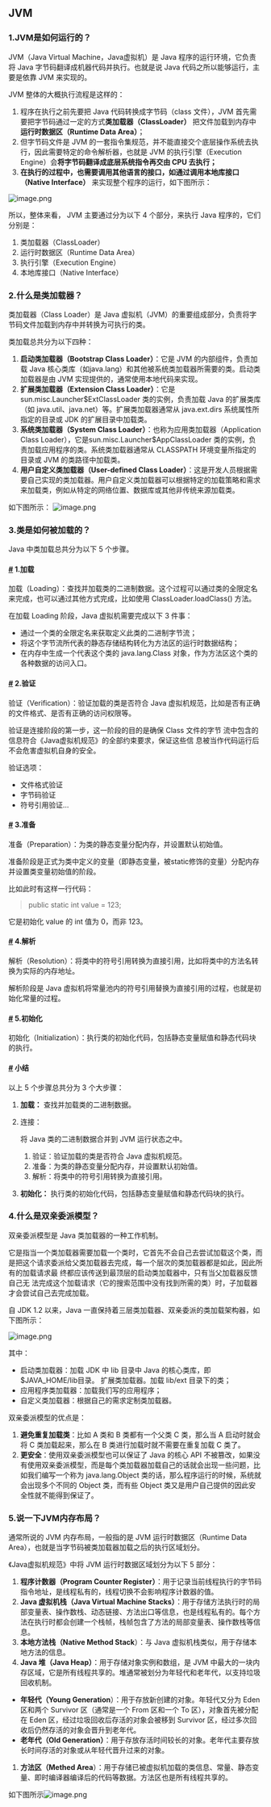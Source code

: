 ##                                                                              JVM

### 1.JVM是如何运行的？

JVM（Java Virtual Machine，Java虚拟机）是 Java 程序的运行环境，它负责将 Java 字节码翻译成机器代码并执行。也就是说 Java 代码之所以能够运行，主要是依靠 JVM 来实现的。

JVM 整体的大概执行流程是这样的：

1. 程序在执行之前先要把 Java 代码转换成字节码（class 文件），JVM 首先需要把字节码通过一定的方式**类加载器（ClassLoader）** 把文件加载到内存中**运行时数据区（Runtime Data Area）**；
2. 但字节码文件是 JVM 的一套指令集规范，并不能直接交个底层操作系统去执行，因此需要特定的命令解析器，也就是 JVM 的执行引擎（Execution Engine）会**将字节码翻译成底层系统指令再交由 CPU 去执行；**
3. **在执行的过程中，也需要调用其他语言的接口，如通过调用本地库接口（Native Interface）** 来实现整个程序的运行，如下图所示：

![image.png](https://javacn.site/image/1673751702610-28d9b08a-0b77-4119-aa72-f616f492288c.png)

所以，整体来看， JVM 主要通过分为以下 4 个部分，来执行 Java 程序的，它们分别是：

1. 类加载器（ClassLoader）
2. 运行时数据区（Runtime Data Area）
3. 执行引擎（Execution Engine）
4. 本地库接口（Native Interface）

### 2.什么是类加载器？

类加载器（Class Loader）是 Java 虚拟机（JVM）的重要组成部分，负责将字节码文件加载到内存中并转换为可执行的类。

类加载总共分为以下四种：

1. **启动类加载器（Bootstrap Class Loader）**：它是 JVM 的内部组件，负责加载 Java 核心类库（如java.lang）和其他被系统类加载器所需要的类。启动类加载器是由 JVM 实现提供的，通常使用本地代码来实现。
2. **扩展类加载器（Extension Class Loader）**：它是 sun.misc.Launcher$ExtClassLoader 类的实例，负责加载 Java 的扩展类库（如 java.util、java.net）等。扩展类加载器通常从 java.ext.dirs 系统属性所指定的目录或 JDK 的扩展目录中加载类。
3. **系统类加载器（System Class Loader）**：也称为应用类加载器（Application Class Loader），它是sun.misc.Launcher$AppClassLoader 类的实例，负责加载应用程序的类。系统类加载器通常从 CLASSPATH 环境变量所指定的目录或 JVM 的类路径中加载类。
4. **用户自定义类加载器（User-defined Class Loader）**：这是开发人员根据需要自己实现的类加载器。用户自定义类加载器可以根据特定的加载策略和需求来加载类，例如从特定的网络位置、数据库或其他非传统来源加载类。

如下图所示： ![image.png](https://javacn.site/image/1684135672079-af9234ff-ab54-4f89-b48e-a4fab4348576.png)

### 3.类是如何被加载的？

Java 中类加载总共分为以下 5 个步骤。

#### [#](#_1-加载) 1.加载

加载（Loading）：查找并加载类的二进制数据。这个过程可以通过类的全限定名来完成，也可以通过其他方式完成，比如使用 ClassLoader.loadClass() 方法。

在加载 Loading 阶段，Java 虚拟机需要完成以下 3 件事：

- 通过一个类的全限定名来获取定义此类的二进制字节流；
- 将这个字节流所代表的静态存储结构转化为方法区的运行时数据结构；
- 在内存中生成一个代表这个类的 java.lang.Class 对象，作为方法区这个类的各种数据的访问入口。

#### [#](#_2-验证) 2.验证

验证（Verification）：验证加载的类是否符合 Java 虚拟机规范，比如是否有正确的文件格式、是否有正确的访问权限等。

验证是连接阶段的第一步，这一阶段的目的是确保 Class 文件的字节 流中包含的信息符合《Java虚拟机规范》的全部约束要求，保证这些信 息被当作代码运行后不会危害虚拟机自身的安全。

验证选项：

- 文件格式验证
- 字节码验证
- 符号引用验证...

#### [#](#_3-准备) 3.准备

准备（Preparation）：为类的静态变量分配内存，并设置默认初始值。

准备阶段是正式为类中定义的变量（即静态变量，被static修饰的变量）分配内存并设置类变量初始值的阶段。

比如此时有这样一行代码：

> public static int value = 123;

它是初始化 value 的 int 值为 0，而非 123。

#### [#](#_4-解析) 4.解析

解析（Resolution）：将类中的符号引用转换为直接引用，比如将类中的方法名转换为实际的内存地址。

解析阶段是 Java 虚拟机将常量池内的符号引用替换为直接引用的过程，也就是初始化常量的过程。

#### [#](#_5-初始化) 5.初始化

初始化（Initialization）：执行类的初始化代码，包括静态变量赋值和静态代码块的执行。

#### [#](#小结) 小结

以上 5 个步骤总共分为 3 个大步骤：

1. **加载：** 查找并加载类的二进制数据。

2. 连接：

    将 Java 类的二进制数据合并到 JVM 运行状态之中。 

   1. 验证：验证加载的类是否符合 Java 虚拟机规范。
   2. 准备：为类的静态变量分配内存，并设置默认初始值。
   3. 解析：将类中的符号引用转换为直接引用。

3. **初始化：** 执行类的初始化代码，包括静态变量赋值和静态代码块的执行。

### 4.什么是双亲委派模型？

双亲委派模型是 Java 类加载器的一种工作机制。

它是指当一个类加载器需要加载一个类时，它首先不会自己去尝试加载这个类，而是把这个请求委派给父类加载器去完成，每一个层次的类加载器都是如此，因此所有的加载请求最 终都应该传送到最顶层的启动类加载器中，只有当父加载器反馈自己无 法完成这个加载请求（它的搜索范围中没有找到所需的类）时，子加载器才会尝试自己去完成加载。

自 JDK 1.2 以来，Java 一直保持着三层类加载器、双亲委派的类加载架构器，如下图所示：

![image.png](https://javacn.site/image/1684138730926-305d311d-f3fa-42d3-94fa-0165570b5df9.png)

其中：

- 启动类加载器：加载 JDK 中 lib 目录中 Java 的核心类库，即$JAVA_HOME/lib目录。 扩展类加载器。加载 lib/ext 目录下的类；
- 应用程序类加载器：加载我们写的应用程序；
- 自定义类加载器：根据自己的需求定制类加载器。

双亲委派模型的优点是：

1. **避免重复加载类**：比如 A 类和 B 类都有一个父类 C 类，那么当 A 启动时就会将 C 类加载起来，那么在 B 类进行加载时就不需要在重复加载 C 类了。
2. **更安全**：使用双亲委派模型也可以保证了 Java 的核心 API 不被篡改，如果没有使用双亲委派模型，而是每个类加载器加载自己的话就会出现一些问题，比如我们编写一个称为 java.lang.Object 类的话，那么程序运行的时候，系统就会出现多个不同的 Object 类，而有些 Object 类又是用户自己提供的因此安全性就不能得到保证了。

### 5.说一下JVM内存布局？

通常所说的 JVM 内存布局，一般指的是 JVM 运行时数据区（Runtime Data Area），也就是当字节码被类加载器加载之后的执行区域划分。

《Java虚拟机规范》中将 JVM 运行时数据区域划分为以下 5 部分：

1. **程序计数器（Program Counter Register）**：用于记录当前线程执行的字节码指令地址，是线程私有的，线程切换不会影响程序计数器的值。
2. **Java 虚拟机栈（Java Virtual Machine Stacks）**：用于存储方法执行时的局部变量表、操作数栈、动态链接、方法出口等信息，也是线程私有的。每个方法在执行时都会创建一个栈帧，栈帧包含了方法的局部变量表、操作数栈等信息。
3. **本地方法栈（Native Method Stack**）：与 Java 虚拟机栈类似，用于存储本地方法的信息。
4. **Java 堆（Java Heap）**：用于存储对象实例和数组，是 JVM 中最大的一块内存区域，它是所有线程共享的。堆通常被划分为年轻代和老年代，以支持垃圾回收机制。

- **年轻代（Young Generation**）：用于存放新创建的对象。年轻代又分为 Eden 区和两个 Survivor 区（通常是一个 From 区和一个 To 区），对象首先被分配在 Eden 区，经过垃圾回收后存活的对象会被移到 Survivor 区，经过多次回收后仍然存活的对象会晋升到老年代。
- **老年代（Old Generation）**：用于存放存活时间较长的对象。老年代主要存放长时间存活的对象或从年轻代晋升过来的对象。

1. **方法区（Methed Area**）：用于存储已被虚拟机加载的类信息、常量、静态变量、即时编译器编译后的代码等数据。方法区也是所有线程共享的。

如下图所示![image.png](https://javacn.site/image/1662979290097-558b8691-e861-44f9-930c-04b891ed2830.png)

